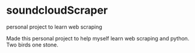 # soundcloudScraper
personal project to learn web scraping

Made this personal project to help myself learn web scraping and python. Two birds one stone.
